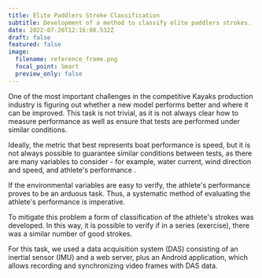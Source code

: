 ```yaml
---
title: Elite Paddlers Stroke Classification
subtitle: Development of a method to classify elite paddlers strokes.
date: 2022-07-26T12:16:08.532Z
draft: false
featured: false
image:
  filename: reference_frame.png
  focal_point: Smart
  preview_only: false
---
```

One of the most important challenges in the competitive Kayaks production industry is figuring out whether a new model performs better and where it can be improved. This task is not trivial, as it is not always clear how to measure performance as well as ensure that tests are performed under similar conditions.

Ideally, the metric that best represents boat performance is speed, but it is not always possible to guarantee similar conditions between tests, as there are many variables to consider - for example, water current, wind direction and speed, and athlete's performance .

If the environmental variables are easy to verify, the athlete's performance proves to be an arduous task. Thus, a systematic method of evaluating the athlete's performance is imperative.

To mitigate this problem a form of classification of the athlete's strokes was developed. In this way, it is possible to verify if in a series (exercise), there was a similar number of good strokes.

For this task, we used a data acquisition system (DAS) consisting of an inertial sensor (IMU) and a web server, plus an Android application, which allows recording and synchronizing video frames with DAS data.